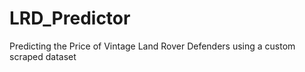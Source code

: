 # LRD_Predictor
Predicting the Price of Vintage Land Rover Defenders using a custom scraped dataset
